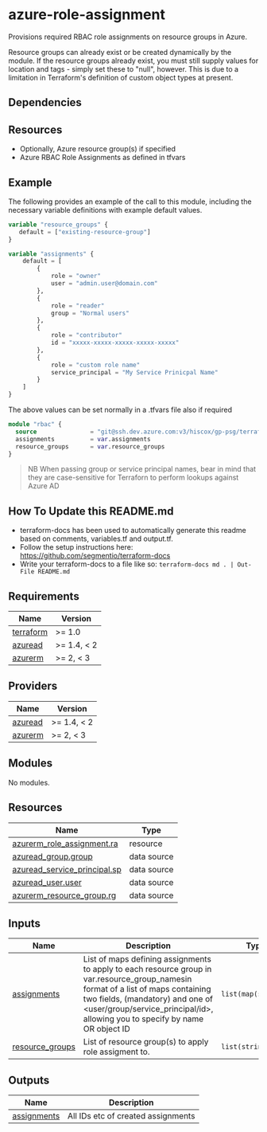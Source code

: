 # azure-role-assignment

Provisions required RBAC role assignments on resource groups in Azure.

Resource groups can already exist or be created dynamically by the module.
If the resource groups already exist, you must still supply values for location and tags - simply set these to "null", however.
This is due to a limitation in Terraform's definition of custom object types at present.

## Dependencies

## Resources

* Optionally, Azure resource group(s) if specified
* Azure RBAC Role Assignments as defined in tfvars

## Example

The following provides an example of the call to this module, including the necessary variable definitions with example default values.

```terraform
variable "resource_groups" {
   default = ["existing-resource-group"]
}

variable "assignments" {
    default = [
        {
            role = "owner"
            user = "admin.user@domain.com"
        },
        {
            role = "reader"
            group = "Normal users"
        },
        {
            role = "contributor"
            id = "xxxxx-xxxxx-xxxxx-xxxxx-xxxxx"
        },
        {
            role = "custom role name"
            service_principal = "My Service Prinicpal Name"
        }
    ]
}
```

The above values can be set normally in a .tfvars file also if required

```terraform
module "rbac" {
  source               = "git@ssh.dev.azure.com:v3/hiscox/gp-psg/terraform-modules//azure-role-assignment"
  assignments          = var.assignments
  resource_groups      = var.resource_groups
}
```

>NB When passing group or service principal names, bear in mind that they are case-sensitive for Terraforn to perform
lookups against Azure AD

## How To Update this README.md

* terraform-docs has been used to automatically generate this readme based on comments, variables.tf and output.tf.
* Follow the setup instructions here: https://github.com/segmentio/terraform-docs
* Write your terraform-docs to a file like so: `terraform-docs md . | Out-File README.md`

## Requirements

| Name | Version |
|------|---------|
| <a name="requirement_terraform"></a> [terraform](#requirement\_terraform) | >= 1.0 |
| <a name="requirement_azuread"></a> [azuread](#requirement\_azuread) | >= 1.4, < 2 |
| <a name="requirement_azurerm"></a> [azurerm](#requirement\_azurerm) | >= 2, < 3 |

## Providers

| Name | Version |
|------|---------|
| <a name="provider_azuread"></a> [azuread](#provider\_azuread) | >= 1.4, < 2 |
| <a name="provider_azurerm"></a> [azurerm](#provider\_azurerm) | >= 2, < 3 |

## Modules

No modules.

## Resources

| Name | Type |
|------|------|
| [azurerm_role_assignment.ra](https://registry.terraform.io/providers/hashicorp/azurerm/latest/docs/resources/role_assignment) | resource |
| [azuread_group.group](https://registry.terraform.io/providers/hashicorp/azuread/latest/docs/data-sources/group) | data source |
| [azuread_service_principal.sp](https://registry.terraform.io/providers/hashicorp/azuread/latest/docs/data-sources/service_principal) | data source |
| [azuread_user.user](https://registry.terraform.io/providers/hashicorp/azuread/latest/docs/data-sources/user) | data source |
| [azurerm_resource_group.rg](https://registry.terraform.io/providers/hashicorp/azurerm/latest/docs/data-sources/resource_group) | data source |

## Inputs

| Name | Description | Type | Default | Required |
|------|-------------|------|---------|:--------:|
| <a name="input_assignments"></a> [assignments](#input\_assignments) | List of maps defining assignments to apply to each resource group in var.resource\_group\_namesin format of a list of maps containing two fields, <role> (mandatory) and one of <user/group/service\_principal/id>, allowing you to specify by name OR object ID | `list(map(string))` | n/a | yes |
| <a name="input_resource_groups"></a> [resource\_groups](#input\_resource\_groups) | List of resource group(s) to apply role assigment to. | `list(string)` | n/a | yes |

## Outputs

| Name | Description |
|------|-------------|
| <a name="output_assignments"></a> [assignments](#output\_assignments) | All IDs etc of created assignments |
